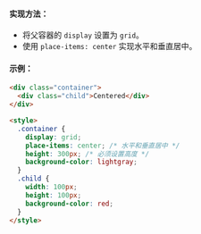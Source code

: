 #### 实现方法：
- 将父容器的 `display` 设置为 `grid`。
- 使用 `place-items: center` 实现水平和垂直居中。

#### 示例：
```html
<div class="container">
  <div class="child">Centered</div>
</div>

<style>
  .container {
    display: grid;
    place-items: center; /* 水平和垂直居中 */
    height: 300px; /* 必须设置高度 */
    background-color: lightgray;
  }
  .child {
    width: 100px;
    height: 100px;
    background-color: red;
  }
</style>
```
